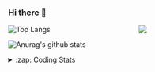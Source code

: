 ### Hi there 👋

<!--
**tao8687/tao8687** is a ✨ _special_ ✨ repository because its `README.md` (this file) appears on your GitHub profile.

Here are some ideas to get you started:

- 🔭 I’m currently working on ...
- 🌱 I’m currently learning ...
- 👯 I’m looking to collaborate on ...
- 🤔 I’m looking for help with ...
- 💬 Ask me about ...
- 📫 How to reach me: ...
- 😄 Pronouns: ...
- ⚡ Fun fact: ...
-->

<img align='right' src="https://media.giphy.com/media/M9gbBd9nbDrOTu1Mqx/giphy.gif" width="240">

  
![Top Langs](https://github-readme-stats.vercel.app/api/top-langs/?username=tao8687&layout=compact&title_color=23238E&text_color=A67D3D)

![Anurag's github stats](https://github-readme-stats.vercel.app/api?username=tao8687&show_icons=true&&text_color=A67D3D&title_color=23238E&show_icons=false&count_private=true&hide=stars)

<details>
  <summary>:zap: Coding Stats</summary>
  <br>
    
<!--START_SECTION:waka-->
![Code Time](http://img.shields.io/badge/Code%20Time-1%2C535%20hrs%2031%20mins-blue)

![Profile Views](http://img.shields.io/badge/Profile%20Views-0-blue)

**🐱 My GitHub Data** 

> 📦 1.5 MB Used in GitHub's Storage 
 > 
> 🏆 165 Contributions in the Year 2024
 > 
> 🚫 Not Opted to Hire
 > 
> 📜 52 Public Repositories 
 > 
> 🔑 25 Private Repositories 
 > 
**I'm an Early 🐤** 

```text
🌞 Morning                1399 commits        ██████████████████████░░░   87.06 % 
🌆 Daytime                87 commits          █░░░░░░░░░░░░░░░░░░░░░░░░   05.41 % 
🌃 Evening                117 commits         ██░░░░░░░░░░░░░░░░░░░░░░░   07.28 % 
🌙 Night                  4 commits           ░░░░░░░░░░░░░░░░░░░░░░░░░   00.25 % 
```
📅 **I'm Most Productive on Wednesday** 

```text
Monday                   231 commits         ████░░░░░░░░░░░░░░░░░░░░░   14.37 % 
Tuesday                  218 commits         ███░░░░░░░░░░░░░░░░░░░░░░   13.57 % 
Wednesday                285 commits         ████░░░░░░░░░░░░░░░░░░░░░   17.73 % 
Thursday                 210 commits         ███░░░░░░░░░░░░░░░░░░░░░░   13.07 % 
Friday                   228 commits         ████░░░░░░░░░░░░░░░░░░░░░   14.19 % 
Saturday                 222 commits         ███░░░░░░░░░░░░░░░░░░░░░░   13.81 % 
Sunday                   213 commits         ███░░░░░░░░░░░░░░░░░░░░░░   13.25 % 
```


📊 **This Week I Spent My Time On** 

```text
🕑︎ Time Zone: Asia/Shanghai

💬 Programming Languages: 
C++                      2 hrs 17 mins       ████████░░░░░░░░░░░░░░░░░   31.88 % 
Other                    1 hr 55 mins        ███████░░░░░░░░░░░░░░░░░░   26.72 % 
YAML                     1 hr 42 mins        ██████░░░░░░░░░░░░░░░░░░░   23.80 % 
C                        1 hr                ███░░░░░░░░░░░░░░░░░░░░░░   13.97 % 
CMake                    8 mins              █░░░░░░░░░░░░░░░░░░░░░░░░   02.03 % 

🔥 Editors: 
VS Code                  7 hrs 10 mins       █████████████████████████   100.00 % 

🐱‍💻 Projects: 
robot_localization       2 hrs 33 mins       █████████░░░░░░░░░░░░░░░░   35.59 % 
icart                    1 hr 31 mins        █████░░░░░░░░░░░░░░░░░░░░   21.18 % 
shenlan_ws               1 hr 27 mins        █████░░░░░░░░░░░░░░░░░░░░   20.41 % 
R550PLUS_C50C_大车差速_2023.121 mins             █░░░░░░░░░░░░░░░░░░░░░░░░   05.07 % 
OpenCTR_H60V32_R20_1024_V21 mins             █░░░░░░░░░░░░░░░░░░░░░░░░   04.96 % 

💻 Operating System: 
Linux                    7 hrs 10 mins       █████████████████████████   100.00 % 
```

**I Mostly Code in Python** 

```text
Python                   10 repos            ████████░░░░░░░░░░░░░░░░░   31.25 % 
C++                      9 repos             ███████░░░░░░░░░░░░░░░░░░   28.12 % 
JavaScript               2 repos             ██░░░░░░░░░░░░░░░░░░░░░░░   06.25 % 
Batchfile                1 repo              █░░░░░░░░░░░░░░░░░░░░░░░░   03.12 % 
HTML                     1 repo              █░░░░░░░░░░░░░░░░░░░░░░░░   03.12 % 
```



**Timeline**

![Lines of Code chart](https://raw.githubusercontent.com/tao8687/tao8687/master/assets/bar_graph.png)


 Last Updated on 09/06/2024 01:24:00 UTC
<!--END_SECTION:waka-->
</details>
